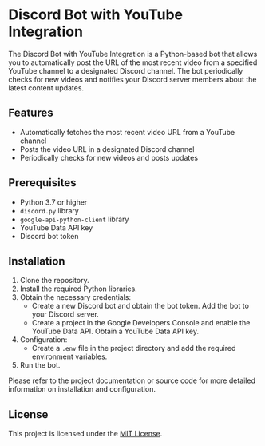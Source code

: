 # Discord Bot with YouTube Integration

The Discord Bot with YouTube Integration is a Python-based bot that allows you to automatically post the URL of the most recent video from a specified YouTube channel to a designated Discord channel. The bot periodically checks for new videos and notifies your Discord server members about the latest content updates.

## Features

- Automatically fetches the most recent video URL from a YouTube channel
- Posts the video URL in a designated Discord channel
- Periodically checks for new videos and posts updates

## Prerequisites

- Python 3.7 or higher
- `discord.py` library
- `google-api-python-client` library
- YouTube Data API key
- Discord bot token

## Installation

1. Clone the repository.
2. Install the required Python libraries.
3. Obtain the necessary credentials:
   - Create a new Discord bot and obtain the bot token. Add the bot to your Discord server.
   - Create a project in the Google Developers Console and enable the YouTube Data API. Obtain a YouTube Data API key.
4. Configuration:
   - Create a `.env` file in the project directory and add the required environment variables.
5. Run the bot.

Please refer to the project documentation or source code for more detailed information on installation and configuration.

## License

This project is licensed under the [MIT License](LICENSE).
